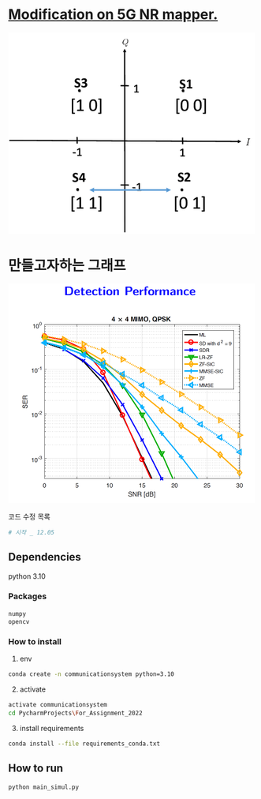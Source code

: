 # [Modification on 5G NR mapper.](https://www.researchgate.net/figure/Modification-on-5G-NR-mapper_fig2_342162911)
![QPSK_constellation.bmp](for_study/QPSK_constellation.bmp)

# 만들고자하는 그래프
![Detection Performance.bmp](for_study/DetectionPerformance.bmp)


코드 수정 목록
```python
# 시작 _ 12.05
```

## Dependencies
python 3.10

### Packages
```
numpy
opencv
```

### How to install
1. env
```sh
conda create -n communicationsystem python=3.10
```
2. activate
```sh
activate communicationsystem
cd PycharmProjects\For_Assignment_2022
```

3. install requirements
```sh
conda install --file requirements_conda.txt
``` 

## How to run

```sh
python main_simul.py
``` 
